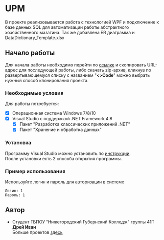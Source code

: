 # UPM
В проекте реализовывается работа с технологией WPF и подключение к базе данных SQL для автоматизации работы абстрактного хозяйственного мазагина.
Так же добавлена ER диаграмма и DataDictionary_Template.xlsx
## Начало работы
Для начала работы необходимо перейти по [ссылке](https://github.com/dreyvania999/UPM) и скопировать URL-адрес для последующей работы, либо скачать zip-архив, кликнув по развертывающемуся списку с названием "__<>Code__" можно выбрать нужный способ клонирования проекта. 

### Необходимые условия
Для работы потребуется:
- [X] Операционная система Windows 7/8/10
- [X] Visual Studio c поддержкой .NET Framework 4.8
  - [X] Пакет "Разработка классических приложений .NET"
  - [X] Пакет "Хранение и обработка данных"

### Установка

Программу Visual Studio можно установить по [инструкции](https://learn.microsoft.com/ru-ru/VisualStudio/install/install-visual-studio?view=vs-2022). <br/>
После установки есть 2 способа открытия программы.

### Пример использования
Используйте логин и пароль для авторизации в системе 
```
Логин: 1
Пароль: 1
```

## Автор

* Студент ГБПОУ "Нижегородский Губернский Колледж" группы 41П **Дрей Иван** <br/>
Больше проектов [здесь](https://github.com/dreyvania999)
